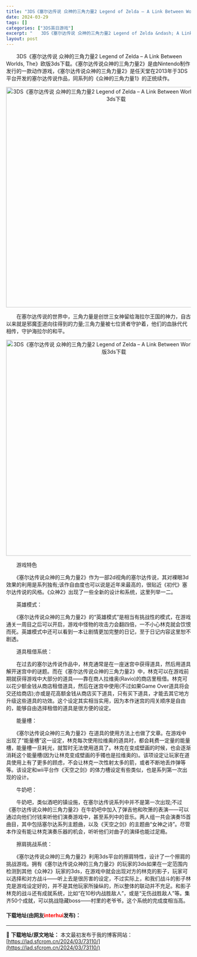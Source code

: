 ```yaml
---
title: "3DS《塞尔达传说 众神的三角力量2 Legend of Zelda – A Link Between Worlds, The》欧版3ds下载"
date: 2024-03-29
tags: []
categories: ["3DS英日游戏"]
excerpt: "　　3DS《塞尔达传说 众神的三角力量2 Legend of Zelda &ndash; A Link Between Worlds, The》欧版3ds下载。《塞尔达传说众神的三角力量2》是由Nintendo制作发行的一款动作游戏，《塞尔达传说众神的三角力量2》是任天堂在2013年于3DS平台开发&hellip;"
layout: post
---
```


 <p>　　3DS《塞尔达传说 众神的三角力量2 Legend of Zelda &ndash; A Link Between Worlds, The》欧版3ds下载。《塞尔达传说众神的三角力量2》是由Nintendo制作发行的一款动作游戏，《塞尔达传说众神的三角力量2》是任天堂在2013年于3DS平台开发的塞尔达传说作品，同系列的《众神的三角力量1》的正统续作。</p> <p align="center"><img align="" border="0" src="https://lad.sfcrom.cn/wp-content/uploads/2024/03/20240329_660626cfbae1d.png" width="600" alt="3DS《塞尔达传说 众神的三角力量2 Legend of Zelda – A Link Between Worlds, The》欧版3ds下载" /></p> <p>　　在塞尔达传说的世界中，三角力量是创世三女神留给海拉尔王国的神力，自古以来就是邪魔歪道向往得到的力量;三角力量被七位贤者守护着，他们的血脉代代相传，守护海拉尔的和平。</p> <p align="center"><img align="" border="0" src="https://lad.sfcrom.cn/wp-content/uploads/2024/03/20240329_660626d131e13.png" width="588" alt="3DS《塞尔达传说 众神的三角力量2 Legend of Zelda – A Link Between Worlds, The》欧版3ds下载" /></p> <p>　　游戏特色</p> <p>　　《塞尔达传说众神的三角力量2》作为一部2d视角的塞尔达传说，其对裸眼3d效果的利用是系列独有;该作自由度也可以说是近年来最高的，很贴近《初代》塞尔达传说的风格。《众神2》出现了一些全新的设计和系统，这里列举一二。</p> <p>　　英雄模式：</p> <p>　　《塞尔达传说众神的三角力量2》的&ldquo;英雄模式&rdquo;是相当有挑战性的模式，在游戏通关一周目之后可以开启，游戏中怪物的攻击力会翻四倍，一不小心林克就会饮恨而死。英雄模式中还可以看到一本让剧情更加完整的日记，至于日记内容这里恕不剧透。</p> <p>　　道具租借系统：</p> <p>　　在过去的塞尔达传说作品中，林克通常是在一座迷宫中获得道具，然后用道具解开迷宫中的谜题。而在《塞尔达传说众神的三角力量2》中，林克可以在游戏前期就获得游戏中大部分的道具&mdash;&mdash;靠在商人拉维奥(Ravio)的商店里租借。林克可以花少额金钱从商店租借道具，然后在迷宫中使用(不过如果Game Over道具将会交还给商店);亦或是花高额金钱从商店买下道具，只有买下道具，才能去其它地方升级这些道具的功效。这个设定其实相当实用，因为本作迷宫的闯关顺序是自由的，能够自由选择租借的道具是很方便的设定。</p> <p>　　能量槽：</p> <p>　　《塞尔达传说众神的三角力量2》在道具的使用方法上也做了文章。在游戏中出现了&ldquo;能量槽&rdquo;这一设定，林克每次使用拉维奥的道具时，都会耗费一定量的能量槽，能量槽一旦耗光，就暂时无法使用道具了。林克在变成壁画的时候，也会逐渐消耗这个能量槽(因为让林克变成壁画的手镯也是拉维奥的)。该项设定让玩家在道具使用上有了更多的顾虑，不会让林克一次性射太多的箭，或者不断地丢炸弹等等。该设定和wii平台作《天空之剑》的体力槽设定有些类似，也是系列第一次出现的设计。</p> <p>　　牛奶吧：</p> <p>　　牛奶吧，类似酒吧的镇设施，在塞尔达传说系列中并不是第一次出现;不过《塞尔达传说众神的三角力量2》在牛奶吧中加入了弹吉他和吹箫的表演&mdash;&mdash;可以通过向他们付钱来听他们演奏游戏中，甚至系列中的音乐。两人组一共会演奏15首曲目，其中包括塞尔达系列主题曲，以及《天空之剑》的主题曲&ldquo;女神之诗&rdquo;。尽管本作没有能让林克演奏乐器的机会，听听他们对曲子的演绎也能过足瘾。</p> <p>　　擦肩挑战系统：</p> <p>　　《塞尔达传说众神的三角力量2》利用3ds平台的擦肩特性，设计了一个擦肩的挑战游戏。拥有《塞尔达传说众神的三角力量2》的玩家的3ds如果在一定范围内检测到其他《众神2》玩家的3ds，在游戏中就会出现对方的林克的影子，玩家可以选择和对方战斗&mdash;&mdash;听上去是很厉害的设定，不过实际上，和我们战斗的影子林克是游戏设定好的，并不是其他玩家所操纵的，所以整体的联动并不充足。和影子林克的战斗还有成就系统，比如&ldquo;在10秒内战胜敌人&rdquo;，或是&ldquo;无伤战胜敌人&rdquo;等。集齐50个成就，可以挑战隐藏boss&mdash;&mdash;村里的老爷爷。这个系统的完成度相当高。</p> <p><h4>下载地址(由网友<font color="red">interhui</font>发布)：</h4></p> 

---
📖 **下载地址/原文地址：** 本文最初发布于我的博客网站：[https://lad.sfcrom.cn/2024/03/73110/](https://lad.sfcrom.cn/2024/03/73110/)
